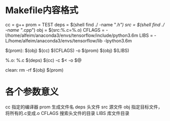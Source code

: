 # Makefile内容格式


cc = g++
prom = TEST
deps = $(shell find ./ -name "*.h")
src = $(shell find ./ -name "*.cpp")
obj = $(src:%.c=%.o)
CFLAGS = -I/home/alfeim/anaconda3/envs/tensorflow/include/python3.6m
LIBS = -L/home/alfeim/anaconda3/envs/tensorflow/lib -lpython3.6m

$(prom): $(obj)
        $(cc) $(CFLAGS) -o $(prom) $(obj) $(LIBS)

%.o: %.c $(deps)
        $(cc) -c $< -o $@

clean:
        rm -rf $(obj) $(prom)



# 各个参数意义
cc     指定的编译器
prom   生成文件名
deps   头文件
src    源文件
obj    指定目标文件，将所有的.c变成.o
CFLAGS 搜索头文件的目录
LIBS   库文件目录
